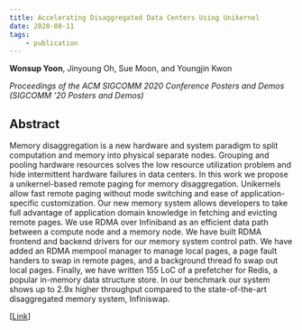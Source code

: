 ```yaml
---
title: Accelerating Disaggregated Data Centers Using Unikernel
date: 2020-08-11
tags:
    - publication
---
```


**Wonsup Yoon**, Jinyoung Oh, Sue Moon, and Youngjin Kwon

*Proceedings of the ACM SIGCOMM 2020 Conference Posters and Demos (SIGCOMM '20 Posters and Demos)*

## Abstract

Memory disaggregation is a new hardware and system paradigm to split computation and memory into physical separate nodes. Grouping and pooling hardware resources solves the low resource utilization problem and hide intermittent hardware failures in data centers. In this work we propose a unikernel-based remote paging for memory disaggregation. Unikernels allow fast remote paging without mode switching and ease of application-specific customization. Our new memory system allows developers to take full advantage of application domain knowledge in fetching and evicting remote pages. We use RDMA over Infiniband as an efficient data path between a compute node and a memory node. We have built RDMA frontend and backend drivers for our memory system control path. We have added an RDMA mempool manager to manage local pages, a page fault handers to swap in remote pages, and a background thread fo swap out local pages. Finally, we have written 155 LoC of a prefetcher for Redis, a popular in-memory data structure store. In our benchmark our system shows up to 2.9x higher throughput compared to the state-of-the-art disaggregated memory system, Infiniswap.

[[Link](https://conferences.sigcomm.org/sigcomm/2020/cf-posters.html)]
